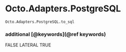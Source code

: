 # Octo.Adapters.PostgreSQL

```@docs
Octo.Adapters.PostgreSQL.to_sql
```

### additional [@keywords](@ref keywords)

FALSE LATERAL TRUE
